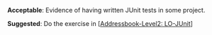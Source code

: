 <panel type="warning" header="`W5.8a` Can explain developer testing :star::star:" no-close>
  <include src="../../book/testing/testingTypes/developerTesting/what/full.md" />
</panel>

<!-- ==================================================================================================== -->

<panel type="warning" header="`W5.8b` Can explain the need for early developer testing :star::star:" no-close>
  <include src="../../book/testing/testingTypes/developerTesting/why/full.md" />
  <panel header=":dart: Evidence" expanded>

<include src="../../book/testing/testingTypes/developerTesting/why/q-essay-why.md" />

  </panel>
</panel>

<!-- ==================================================================================================== -->

<panel type="danger" header="`W5.8c` Can explain test drivers :star:" no-close>
  <include src="../../book/testing/testAutomation/usingTestDrivers/full.md" />
</panel>

<panel type="danger" header="`W5.8d` Can explain test automation tools :star:" no-close>
  <include src="../../book/testing/testAutomation/tools/full.md" />
</panel>

<!-- ==================================================================================================== -->

<panel type="danger" header="`W5.8e` Can use simple JUnit tests :star:" no-close>
  <include src="../../book/junit/basic/full.md" />
  <panel header=":dart: Evidence" expanded>
  
**Acceptable**: Evidence of having written JUnit tests in some project.

**Suggested**: Do the exercise in [[Addressbook-Level2: LO-JUnit](https://github.com/nus-cs2103-AY1718S1/addressbook-level2/blob/master/doc/LearningOutcomes.md#use-junit-to-implement-unit-tests-lo-junit)]

<include src="submission.md" />

  </panel>
</panel>

